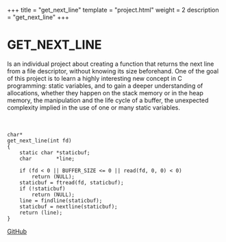 +++
title = "get_next_line"
template = "project.html"
weight = 2
description = "get_next_line"
+++

# GET_NEXT_LINE

Is an individual project about creating a function that returns the next line
from a file descriptor, without knowing its size beforehand.
One of the goal of this project is to learn a highly interesting
new concept in C programming: static variables, and to gain a deeper understanding
of allocations, whether they happen on the stack memory or in the heap memory,
the manipulation and the life cycle of a buffer, the unexpected complexity implied
in the use of one or many static variables.
<br><br><br>
```
char*
get_next_line(int fd)
{
	static char	*staticbuf;
	char		*line;

	if (fd < 0 || BUFFER_SIZE <= 0 || read(fd, 0, 0) < 0)
		return (NULL);
	staticbuf = ftread(fd, staticbuf);
	if (!staticbuf)
		return (NULL);
	line = findline(staticbuf);
	staticbuf = nextline(staticbuf);
	return (line);
}
```

[GitHub](https://github.com/sebamiro/get_next_line42/)
